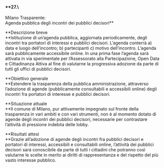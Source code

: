 #### **27.\
 Milano Trasparente:\
 Agenda pubblica degli incontri dei pubblici decisori**

**Descrizione breve\
**Istituzione di un’agenda pubblica, aggiornata periodicamente, degli
incontri tra portatori di interessi e pubblici decisori. L’agenda
conterrà a) data e luogo dell’incontro; b) partecipanti c) motivo
dell’incontro. L’agenda sarà pubblicamente accessibile online. In una
prima fase l’agenda sarà attivata in via sperimentale per l’Assessorato
alla Partecipazione, Open Data e Cittadinanza Attiva al fine di
valutarne la progressiva adozione da parte di tutti gli uffici di
pubblici decisori.

**Obiettivo generale\
**Estendere la trasparenza della pubblica amministrazione, attraverso
l’adozione di agende (pubblicamente consultabili e accessibili online)
degli incontri fra portatori di interesse e pubblici decisori.

**Situazione attuale\
**Il comune di Milano, pur attivamente impegnato sul fronte della
trasparenza in vari ambiti e con vari strumenti, non è al momento dotato
di agende degli incontri dei pubblici decisori, necessarie per
contrastare l’attività di pressione indebita delle lobby.

**Risultati attesi\
**Grazie all’adozione di agende degli incontri fra pubblici decisori e
portatori di interessi, accessibili e consultabili online, l’attività
dei pubblici decisori sarà conoscibile da parte di tutti i cittadini che
potranno così valutarne le scelte in merito ai diritti di rappresentanza
e del rispetto del più vasto interesse pubblico.

